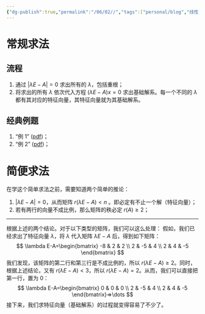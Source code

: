 ```yaml
---
{"dg-publish":true,"permalink":"/06/02//","tags":["personal/blog","线性代数/特征值"]}
---
```


# 常规求法
## 流程
1. 通过 $\displaystyle |\lambda E-A|=0$ 求出所有的 $\displaystyle \lambda$，包括重根；
2. 将求出的所有 $\displaystyle \lambda$ 依次代入方程 $\displaystyle (\lambda E-A)x=0$ 求出基础解系。每一个不同的 $\displaystyle \lambda$ 都有其对应的特征向量，其特征向量就为其基础解系。
## 经典例题
1. “例 1” ([pdf](zotero://open-pdf/library/items/QUEI6CJQ?page=286&annotation=QW5ACBI3))；
2. “例 2” ([pdf](zotero://open-pdf/library/items/QUEI6CJQ?page=286&annotation=DPNQHQHT))；

# 简便求法
在学这个简单求法之前，需要知道两个简单的推论：
 1. $\displaystyle |\lambda E-A|=0$，从而矩阵 $\displaystyle r(\lambda E-A)<n$ 。即必定有不止一个解（特征向量）；
 2. 若有两行的向量不成比例，那么矩阵的秩必定 $\displaystyle r(A)\geq 2$；

***
根据上述的两个结论。对于以下类型的矩阵，我们可以这么处理：
假如，我们已经求出了特征向量 $\displaystyle \lambda$，将 $\displaystyle \lambda$ 代入矩阵 $\displaystyle \lambda E-A$ 后，得到如下矩阵：
$$
\lambda E-A=\begin{bmatrix}
-8 & 2 & 2 \\
2 & -5 & 4 \\
2 & 4 & -5
\end{bmatrix}
$$
我们发现，该矩阵的第二行和第三行是不成比例的，所以 $\displaystyle r(\lambda E-A)\geq 2$。同时，根据上述结论，又有 $\displaystyle r(\lambda E-A)<3$，所以 $\displaystyle r(\lambda E-A)=2$。从而，我们可以直接把第一行，置为 0：
$$
\lambda E-A=\begin{bmatrix}
0 & 0 & 0 \\
2 & -5 & 4 \\
2 & 4 & -5
\end{bmatrix}=>\dots
$$
接下来，我们求特征向量（基础解系）的过程就变得容易了不少了。